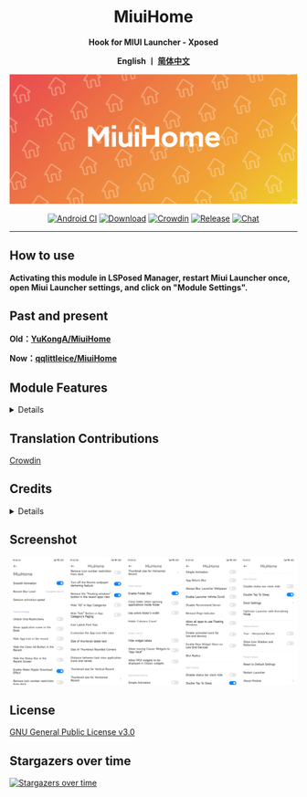 <div align="center">
    <h1> MiuiHome </h1>

<b>Hook for MIUI Launcher - Xposed 

English 丨 [简体中文](https://github.com/1767523953/MiuiHome/blob/main/README.md)</b>

![Launcher](https://github.com/1767523953/MiuiHome/blob/main/Pic/MiuiHome.png)


[![Android CI](https://github.com/qqlittleice/MiuiHome/actions/workflows/android.yml/badge.svg)](https://github.com/qqlittleice/MiuiHome/actions/workflows/android.yml) 
[![Download](https://img.shields.io/github/downloads/Xposed-Modules-Repo/com.yuk.miuihome/total)](https://github.com/Xposed-Modules-Repo/com.yuk.miuihome/releases) 
[![Crowdin](https://badges.crowdin.net/miuihome_xposed/localized.svg)](https://crowdin.com/project/miuihome_xposed) 
[![Release](https://img.shields.io/github/v/release/Xposed-Modules-Repo/com.yuk.miuihome?label=release)](https://github.com/Xposed-Modules-Repo/com.yuk.miuihome/releases/latest) 
[![Chat](https://img.shields.io/badge/Telegram-Chat-blue.svg?logo=telegram)](https://t.me/MiuiHome_Xposed) 
</div>

-----

## How to use

__Activating this module in LSPosed Manager, restart Miui Launcher once, open Miui Launcher settings, and click on "Module Settings".__

## Past and present

__Old：[YuKongA/MiuiHome](https://github.com/YuKongA/MiuiHome)__

__Now：[qqlittleice/MiuiHome](https://github.com/qqlittleice/MiuiHome)__

## Module Features

<details>

- Enable Smooth Animation.
- Always show status bar clock.
- Enable search bar blur.
- Change task view blur level.
- Gesture animation speed.
- Infinite scrolling on the launcher.
- Hide the status bar in the Task view.
- The task view applies the card text size.
- The rounded corner size of the card is applied.
- Hide launcher application icons.
- Hide Task view application icons.
- Hide the Task view clean up icon.
- Hide the name of the launcher widget.
- Enable Water Ripple download effect.
- Blur when opening a folder..
- Close the folder when opening the app.
- Cancel the darking effect of Task view wallpaper.
- Hide the application icons in the Task view.
- The distance between the Task view application icon and the name.
- Force the current device to be a high-end device.
- Allow Android widgets to be moved to -1 screen.
- Allow MIUI widgets to be displayed in Android widget page.
- Change Icon Label Font Size
- Change Folder Column Count
- Use entire Folder space
- Hide All Section in App Drawer mode
- Option to Remove Page Indicator
- Hide "Edit" Button in App Category's Paging
- And more...
</details>

## Translation Contributions

[Crowdin](https://zh.crowdin.com/project/miuihome_xposed)

## Credits

<details>

- [androidx](https://android.googlesource.com/platform/frameworks/support)
- [AppCenter](https://github.com/microsoft/appcenter)
- [BiliRoaming](https://github.com/yujincheng08/BiliRoaming)
- [blockmiui](https://github.com/577fkj/blockmiui)
- [CustoMIUIzer](https://code.highspec.ru/Mikanoshi/CustoMIUIzer)
- [FuckCoolapk](https://github.com/ejiaogl/FuckCoolapk)
- [LSPosed](https://github.com/LSPosed/LSPosed)
- [MIUltra](https://github.com/lamprose/MIUltra)
- [QNotified](https://github.com/ferredoxin/QNotified)
- [XposedBridge](https://github.com/rovo89/XposedBridge)
- [EzXHelper](https://github.com/KyuubiRan/EzXHelper)
</details>

## Screenshot

![Screenshot](https://github.com/1767523953/MiuiHome/blob/main/Pic/Screenshot_EN.png)

## License

[GNU General Public License v3.0](LICENSE)

## Stargazers over time

[![Stargazers over time](https://starchart.cc/1767523953/MiuiHome.svg)](https://starchart.cc/1767523953/MiuiHome)
